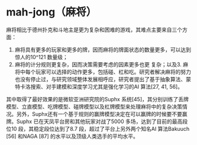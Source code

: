 

<!--
 * @version:
 * @Author:  StevenJokess（蔡舒起） https://github.com/StevenJokess
 * @Date: 2023-04-26 21:32:27
 * @LastEditors:  StevenJokess（蔡舒起） https://github.com/StevenJokess
 * @LastEditTime: 2023-04-26 21:32:42
 * @Description:
 * @Help me: make friends by a867907127@gmail.com and help me get some “foreign” things or service I need in life; 如有帮助，请赞助，失业3年了。![支付宝收款码](https://github.com/StevenJokess/d2rl/blob/master/img/%E6%94%B6.jpg)
 * @TODO::
 * @Reference:
-->
# mah-jong（麻将）


麻将相比于德州扑克和斗地主是更为复杂和困难的游戏，其难点主要来自三个方面：

1. 麻将具有更多的玩家和更多的牌，因而麻将的牌面状态的数量更多，可以达到惊人的10^121 数量级；
2. 麻将的计分规则更复杂，因而决策需要考虑的因素更多也更
复杂；以及3. 麻将中每个玩家可以选择的动作更多，包括碰、杠和吃。研究者解决麻将的努力也没有停止过，与研究领域整体发展相呼应，研究者提出了基于抽象算法、蒙特卡洛搜索、对手建模和深度学习尤其是强化学习的AI 算法[27, 41, 56]。

其中取得了最好效果的是微软亚洲研究院的Suphx 系统[45]，其分别训练了丢牌模型、立直模型、吃牌模型、碰牌模型以及杠牌模型来处理麻将中的复杂决策情况。另外，Suphx还有一个基于规则的赢牌模型决定在可以赢牌的时候要不要赢牌。Suphx 已在天凤平台房和其他玩家对战了5000 多场，达到了目前的最高段位10 段，其稳定段位达到了8.7 段，超过了平台上另外两个知名AI 算法Bakuuch [56] 和NAGA [87] 的水平以及顶级人类选手的平均水平。


[1]: https://personal.ntu.edu.sg/boan/Chinese/%E5%88%86%E5%B8%83%E5%BC%8F%E4%BA%BA%E5%B7%A5%E6%99%BA%E8%83%BD%E7%AE%80%E4%BB%8B.pdf
